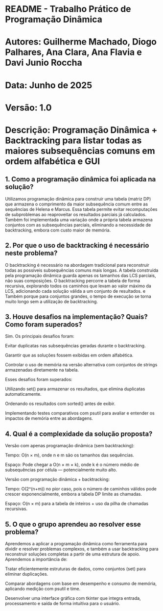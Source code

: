 # README - Trabalho Prático de Programação Dinâmica

# Autores: Guilherme Machado, Diogo Palhares, Ana Clara, Ana Flavia e Davi Junio Roccha
# Data: Junho de 2025
# Versão: 1.0
# Descrição: Programação Dinâmica + Backtracking para listar todas as maiores subsequências comuns em ordem alfabética e GUI

## 1. Como a programação dinâmica foi aplicada na solução?
Utilizamos programação dinâmica para construir uma tabela (matriz DP) que armazena o comprimento da maior subsequência comum entre as sequências de Helena e Marcus. Essa tabela permite evitar recomputações de subproblemas ao reaproveitar os resultados parciais já calculados. Também foi implementada uma variação onde a própria tabela armazena conjuntos com as subsequências parciais, eliminando a necessidade de backtracking, embora com custo maior de memória.

## 2. Por que o uso de backtracking é necessário neste problema?
O backtracking é necessário na abordagem tradicional para reconstruir todas as possíveis subsequências comuns mais longas. A tabela construída pela programação dinâmica guarda apenas os tamanhos das LCS parciais, não suas composições. O backtracking percorre a tabela de forma recursiva, explorando todos os caminhos que levam ao valor máximo da LCS, adicionando cada solução válida a um conjunto de resultados. e Também porque para conjuntos grandes, o tempo de execução se torna muito longo sem a utilização de backtracking.

## 3. Houve desafios na implementação? Quais? Como foram superados?
Sim. Os principais desafios foram:

Evitar duplicatas nas subsequências geradas durante o backtracking.

Garantir que as soluções fossem exibidas em ordem alfabética.

Controlar o uso de memória na versão alternativa com conjuntos de strings armazenadas diretamente na tabela.

Esses desafios foram superados:

Utilizando set() para armazenar os resultados, que elimina duplicatas automaticamente.

Ordenando os resultados com sorted() antes de exibir.

Implementando testes comparativos com psutil para avaliar e entender os impactos de memória entre as abordagens.

## 4. Qual é a complexidade da solução proposta?
Versão com apenas programação dinâmica (sem backtracking):

Tempo: O(n × m), onde n e m são os tamanhos das sequências.

Espaço: Pode chegar a O(n × m × k), onde k é o número médio de subsequências por célula — potencialmente muito alto.

Versão com programação dinâmica + backtracking:

Tempo: O(2^(n+m)) no pior caso, pois o número de caminhos válidos pode crescer exponencialmente, embora a tabela DP limite as chamadas.

Espaço: O(n × m) para a tabela de inteiros + uso da pilha de chamadas recursivas.

## 5. O que o grupo aprendeu ao resolver esse problema?
Aprendemos a aplicar a programação dinâmica como ferramenta para dividir e resolver problemas complexos, e também a usar backtracking para reconstruir soluções completas a partir de uma estrutura de apoio. Aprendemos a importância de:

Tratar eficientemente estruturas de dados, como conjuntos (set) para eliminar duplicações.

Comparar abordagens com base em desempenho e consumo de memória, aplicando medição com psutil e time.

Desenvolver uma interface gráfica com tkinter que integra entrada, processamento e saída de forma intuitiva para o usuário.
